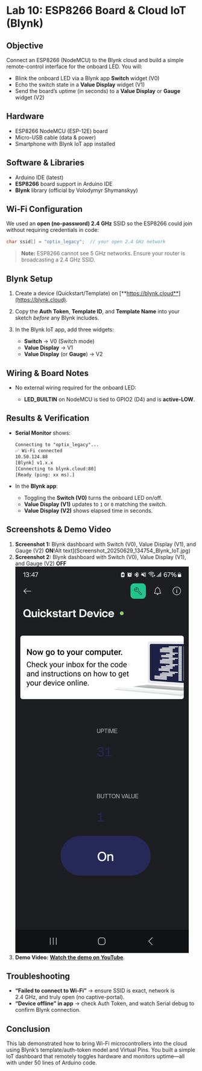 # Lab 10: ESP8266 Board & Cloud IoT (Blynk)

## Objective

Connect an ESP8266 (NodeMCU) to the Blynk cloud and build a simple remote-control interface for the onboard LED. You will:

* Blink the onboard LED via a Blynk app **Switch** widget (V0)
* Echo the switch state in a **Value Display** widget (V1)
* Send the board’s uptime (in seconds) to a **Value Display** or **Gauge** widget (V2)

## Hardware

* ESP8266 NodeMCU (ESP-12E) board
* Micro-USB cable (data & power)
* Smartphone with Blynk IoT app installed

## Software & Libraries

* Arduino IDE (latest)
* **ESP8266** board support in Arduino IDE
* **Blynk** library (official by Volodymyr Shymanskyy)

## Wi-Fi Configuration

We used an **open (no-password) 2.4 GHz** SSID so the ESP8266 could join without requiring credentials in code:

```cpp
char ssid[] = "optix_legacy";  // your open 2.4 GHz network
```

> **Note:** ESP8266 cannot see 5 GHz networks. Ensure your router is broadcasting a 2.4 GHz SSID.

## Blynk Setup

1. Create a device (Quickstart/Template) on [**https://blynk.cloud**](https://blynk.cloud).
2. Copy the **Auth Token**, **Template ID**, and **Template Name** into your sketch *before* any Blynk includes.
3. In the Blynk IoT app, add three widgets:

   * **Switch** → V0 (Switch mode)
   * **Value Display** → V1
   * **Value Display** (or **Gauge**) → V2

## Wiring & Board Notes

* No external wiring required for the onboard LED:

  * **LED\_BUILTIN** on NodeMCU is tied to GPIO2 (D4) and is **active-LOW**.

## Results & Verification

* **Serial Monitor** shows:

  ```
  Connecting to "optix_legacy"...
  ✅ Wi-Fi connected
  10.50.124.88
  [Blynk] v1.x.x
  [Connecting to blynk.cloud:80]
  [Ready (ping: xx ms).]
  ```
* In the **Blynk app**:

  * Toggling the **Switch (V0)** turns the onboard LED on/off.
  * **Value Display (V1)** updates to `1` or `0` matching the switch.
  * **Value Display (V2)** shows elapsed time in seconds.

## Screenshots & Demo Video

1. **Screenshot 1:** Blynk dashboard with Switch (V0), Value Display (V1), and Gauge (V2) **ON**!Alt text](Screenshot_20250629_134754_Blynk_IoT.jpg)
2. **Screenshot 2:** Blynk dashboard with Switch (V0), Value Display (V1), and Gauge (V2) **OFF**![Alt text](Screenshot_20250629_134754_Blynk_IoT.jpg)
3. **Demo Video:** [**Watch the demo on YouTube**](https://www.youtube.com/watch?v=Y2iu5TG_uY4).

## Troubleshooting

* **“Failed to connect to Wi-Fi”** → ensure SSID is exact, network is 2.4 GHz, and truly open (no captive-portal).
* **“Device offline” in app** → check Auth Token, and watch Serial debug to confirm Blynk connection.

## Conclusion

This lab demonstrated how to bring Wi-Fi microcontrollers into the cloud using Blynk’s template/auth-token model and Virtual Pins. You built a simple IoT dashboard that remotely toggles hardware and monitors uptime—all with under 50 lines of Arduino code.
